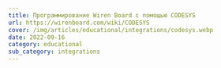 ```yaml
---
title: Программирование Wiren Board с помощью CODESYS
url: https://wirenboard.com/wiki/CODESYS
cover: /img/articles/educational/integrations/codesys.webp
date: 2022-09-16
category: educational
sub_category: integrations
---
```

